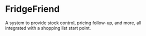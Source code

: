 # FridgeFriend
A system to provide stock control, pricing follow-up, and more, all integrated with a shopping list start point.
